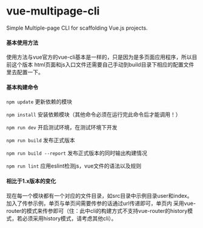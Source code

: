 # vue-multipage-cli
Simple Multiple-page CLI for scaffolding Vue.js projects.

#### 基本使用方法
  使用方法与vue官方的vue-cli基本是一样的，只是因为是多页面应用程序，所以目前这个版本
  html页面和js入口文件还需要自己手动到build目录下相应的配置文件里去配置一下。

#### 基本构建命令
  `npm update` 更新依赖的模块

  `npm install` 安装依赖模块（其他命令必须在运行完此命令后才能调用！）

  `npm run dev` 开启测试环境，在测试环境下开发

  `npm run build` 发布正式版本

  `npm run build --report` 发布正式版本的同时输出构建情况

  `npm run lint` 应用eslint检测js，vue文件的语法以及规则

#### 相比于1.x版本的变化
  现在每一个模块都有一个对应的文件目录，如src目录中示例目录user和index。加入了传参示例，单页与单页间需要传参的话通过url传递即可，单页内
采用vue-router的模式来传参即可（住：此中cli的构建方式不支持vue-router的history模式，若必须采用history模式，请考虑其他cli）。
